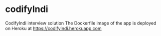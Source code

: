 # codifyIndi
CodifyIndi interview solution
The Dockerfile image of the app is deployed on Heroku at https://codifyindi.herokuapp.com
